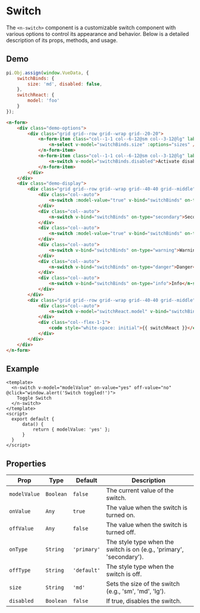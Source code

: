 # Switch

The `<n-switch>` component is a customizable switch component with various options to control its appearance and behavior. Below is a detailed description of its props, methods, and usage.


## Demo

```js [demo]
pi.Obj.assign(window.VueData, {
    switchBinds: {
        size: 'md', disabled: false,
    },
    switchReact: {
        model: 'foo'
    }
});
```

```html [demo]
<n-form>
    <div class="demo-options">
        <div class="grid grid--row grid--wrap grid--20-20">
            <n-form-item class="col--1-1 col--6-12@sm col--3-12@lg" label="Size">
                <n-select v-model="switchBinds.size" :options="sizes" />
            </n-form-item>
            <n-form-item class="col--1-1 col--6-12@sm col--3-12@lg" label="Disabled">
                <n-switch v-model="switchBinds.disabled">Activate disable state</n-switch>
            </n-form-item>
        </div>
    </div>
    <div class="demo-display">
        <div class="grid grid--row grid--wrap grid--40-40 grid--middle">
            <div class="col--auto">
                <n-switch :model-value="true" v-bind="switchBinds" on-type="primary">Primary</n-switch>
            </div>
            <div class="col--auto">
                <n-switch v-bind="switchBinds" on-type="secondary">Secondary</n-switch>
            </div>
            <div class="col--auto">
                <n-switch :model-value="true" v-bind="switchBinds" on-type="success">Success</n-switch>
            </div>
            <div class="col--auto">
                <n-switch v-bind="switchBinds" on-type="warning">Warning</n-switch>
            </div>
            <div class="col--auto">
                <n-switch v-bind="switchBinds" on-type="danger">Danger</n-switch>
            </div>
            <div class="col--auto">
                <n-switch v-bind="switchBinds" on-type="info">Info</n-switch>
            </div>
        </div>
        <div class="grid grid--row grid--wrap grid--40-40 grid--middle">
            <div class="col--auto">
                <n-switch v-model="switchReact.model" v-bind="switchBinds" on-value="foo" off-value="bar">Switch between to strings</n-switch>
            </div>
            <div class="col--flex-1-1">
                <code style="white-space: initial">{{ switchReact }}</code>
            </div>
        </div>
    </div>
</n-form>
```

## Example

```vue
<template>
  <n-switch v-model="modelValue" on-value="yes" off-value="no" @click="window.alert('Switch toggled!')">
    Toggle Switch
  </n-switch>
</template>
<script>
  export default {
      data() {
          return { modelValue: 'yes' };
      }
  }
</script>

```

## Properties

| **Prop**     | **Type**            | **Default** | **Description**                                                                                  |
|--------------|---------------------|-------------|--------------------------------------------------------------------------------------------------|
| `modelValue` | `Boolean`           | `false`     | The current value of the switch.                                                                 |
| `onValue`    | `Any`               | `true`      | The value when the switch is turned on.                                                          |
| `offValue`   | `Any`               | `false`     | The value when the switch is turned off.                                                         |
| `onType`     | `String`            | `'primary'` | The style type when the switch is on (e.g., 'primary', 'secondary').                             |
| `offType`    | `String`            | `'default'` | The style type when the switch is off.                                                           |
| `size`       | `String`            | `'md'`      | Sets the size of the switch (e.g., 'sm', 'md', 'lg').                                            |
| `disabled`   | `Boolean`           | `false`     | If true, disables the switch.                                                                    |
